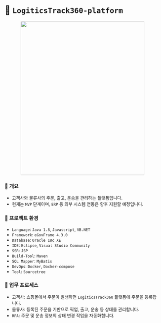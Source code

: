 # 🚛 `LogiticsTrack360-platform`

<p align="center">
  <img width="400" height="497" src="https://github.com/user-attachments/assets/9f5a2f38-92fd-4e40-98a0-f1b3b8c13f9c" />
</p>

### 🤗 **개요**

- 고객사와 물류사의 주문, 출고, 운송을 관리하는 플랫폼입니다.
- 현재는 `MVP` 단계이며, `ERP` 등 외부 시스템 연동은 향후 지원할 예정입니다.

### 🚀 **프로젝트 환경**

- `Language`: `Java 1.8`, `Javascript`, `VB.NET`
- `Framework`: `eGovFrame 4.3.0`
- `Database`: `Oracle 18c XE`
- `IDE`: `Eclipse`, `Visual Studio Community`
- `SSR`: `JSP`
- `Build-Tool`: `Maven`
- `SQL Mapper`: `MyBatis`
- `DevOps`: `Docker`, `Docker-compose`
- `Tool`: `Sourcetree`

### 👀 **업무 프로세스**

- 고객사: 쇼핑몰에서 주문이 발생하면 `LogiticsTrack360` 플랫폼에 주문을 등록합니다.
- 물류사: 등록된 주문을 기반으로 픽업, 출고, 운송 등 상태를 관리합니다.
- `RPA`: 주문 및 운송 정보의 상태 변경 작업을 자동화합니다.
